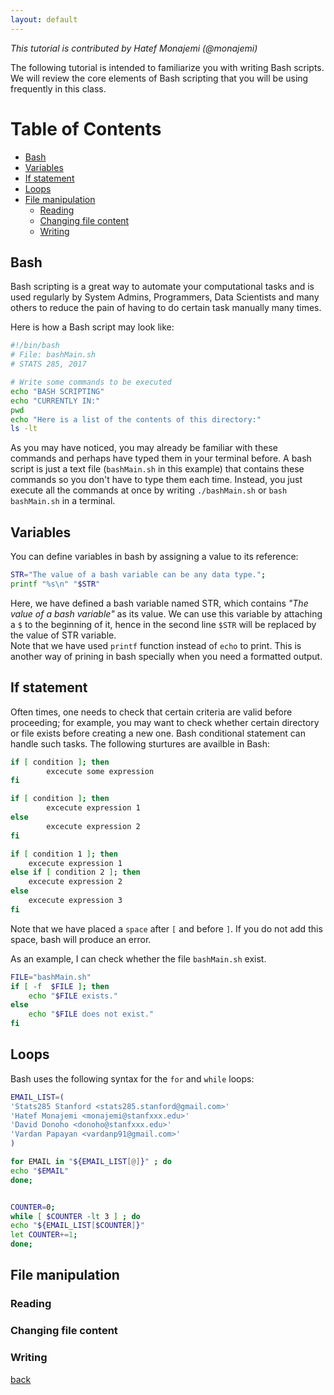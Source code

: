 ```yaml
---
layout: default
---
```


_This tutorial is contributed by Hatef Monajemi (@monajemi)_

The following tutorial is intended to familiarize you with writing Bash scripts. 
We will review the core elements of Bash scripting that you will be
using frequently in this class.  

# Table of Contents
- [Bash](#bash)
- [Variables](#variables) 
- [If statement](#if-statement)
- [Loops](#loops)
- [File manipulation](#file-manipulation)
    - [Reading](#reading) 
    - [Changing file content](#changing-file-content)
    - [Writing](#writing)

## Bash

Bash scripting is a great way to automate your computational tasks
and is used regularly by System Admins, Programmers, Data Scientists and many others to 
reduce the pain of having to do certain task manually many times.

Here is how a Bash script may look like:

```bash
#!/bin/bash
# File: bashMain.sh
# STATS 285, 2017

# Write some commands to be executed
echo "BASH SCRIPTING"
echo "CURRENTLY IN:"
pwd
echo "Here is a list of the contents of this directory:"
ls -lt
```

As you may have noticed, you may already be familiar with these commands and perhaps have typed 
them in your terminal before. A bash script is just a text file (`bashMain.sh` in this example) that contains these commands so you don't have to type them each time. Instead, you just execute all the commands at once by writing `./bashMain.sh` or `bash bashMain.sh` in a terminal.


## Variables

You can define variables in bash by assigning a value to its reference:

```bash
STR="The value of a bash variable can be any data type.";
printf "%s\n" "$STR"
```
Here, we have defined a bash variable named STR, which contains *"The value of a bash variable"* as its value. We can use this variable by attaching a `$` to the beginning of it, hence in the second line `$STR` will be replaced by the value of STR variable.  
Note that we have used `printf` function instead of `echo` to print. This is another way of prining in bash specially when you need a formatted output.  

## If statement
Often times, one needs to check that certain criteria are valid before proceeding; for example, you may want to check whether certain directory or file exists before creating a new one. Bash conditional statement can handle such tasks. The following sturtures are availble in Bash:
```bash
if [ condition ]; then
        excecute some expression
fi
```

```bash
if [ condition ]; then
        excecute expression 1
else
        excecute expression 2
fi
```

```bash
if [ condition 1 ]; then
    excecute expression 1
else if [ condition 2 ]; then
    excecute expression 2
else
    excecute expression 3
fi
```

Note that we have placed a `space` after `[` and before `]`. If you do not add this space, bash will produce an error.  

As an example, I can check whether the file `bashMain.sh` exist.
```bash
FILE="bashMain.sh"
if [ -f  $FILE ]; then  
    echo "$FILE exists."  
else  
    echo "$FILE does not exist."  
fi
```

## Loops
Bash uses the following syntax for the `for` and `while` loops:


```bash
EMAIL_LIST=(
'Stats285 Stanford <stats285.stanford@gmail.com>'
'Hatef Monajemi <monajemi@stanfxxx.edu>'
'David Donoho <donoho@stanfxxx.edu>'
'Vardan Papayan <vardanp91@gmail.com>'
)

for EMAIL in "${EMAIL_LIST[@]}" ; do
echo "$EMAIL"
done;


COUNTER=0;
while [ $COUNTER -lt 3 ] ; do
echo "${EMAIL_LIST[$COUNTER]}"
let COUNTER+=1;
done;

```

## File manipulation

### Reading

### Changing file content

### Writing


[back](../notes)
